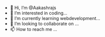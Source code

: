- 👋 Hi, I’m @Aakashrajs
- 👀 I’m interested in coding...
- 🌱 I’m currently learning  webdevelopment...
- 💞️ I’m looking to collaborate on ...
- 📫 How to reach me ...

<!---
Aakashrajs/Aakashrajs is a ✨ special ✨ repository because its `README.md` (this file) appears on your GitHub profile.
You can click the Preview link to take a look at your changes.
--->
